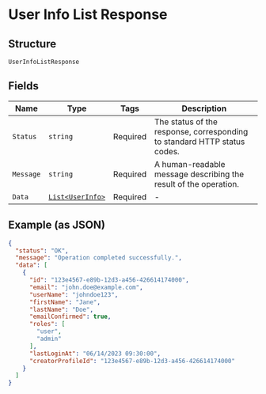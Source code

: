 
# User Info List Response

## Structure

`UserInfoListResponse`

## Fields

| Name | Type | Tags | Description |
|  --- | --- | --- | --- |
| `Status` | `string` | Required | The status of the response, corresponding to standard HTTP status codes. |
| `Message` | `string` | Required | A human-readable message describing the result of the operation. |
| `Data` | [`List<UserInfo>`](../../doc/models/user-info.md) | Required | - |

## Example (as JSON)

```json
{
  "status": "OK",
  "message": "Operation completed successfully.",
  "data": [
    {
      "id": "123e4567-e89b-12d3-a456-426614174000",
      "email": "john.doe@example.com",
      "userName": "johndoe123",
      "firstName": "Jane",
      "lastName": "Doe",
      "emailConfirmed": true,
      "roles": [
        "user",
        "admin"
      ],
      "lastLoginAt": "06/14/2023 09:30:00",
      "creatorProfileId": "123e4567-e89b-12d3-a456-426614174000"
    }
  ]
}
```

